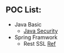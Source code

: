 ## POC List:

- Java Basic
  - [Java Security](https://github.com/mnhmilu/poc/tree/master/JavaSecurity#readme)
- Spring Framwork
  - Rest SSL [Ref](https://github.com/mnhmilu/poc-java/tree/master/SpringRestSSL)

